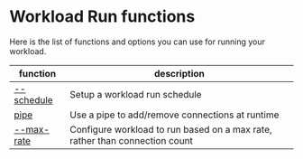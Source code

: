 # Workload Run functions

Here is the list of functions and options you can use for running your workload.

| function                    | description                                                  |
| ----------------------------| -------------------------------------------------------------|
| [--schedule](schedule.md)     | Setup a workload run schedule                                |
| [pipe](pipe.md)             | Use a pipe to add/remove connections at runtime              |
| [--max-rate](max-rate.md)             | Configure workload to run based on a max rate, rather than connection count            |
